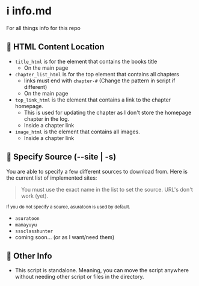 # ℹ️ info.md

For all things info for this repo

## 📌 HTML Content Location

-   `title_html` is for the element that contains the books title
    -   On the main page
-   `chapter_list_html` is for the top element that contains all chapters
    -   links must end with `chapter-#` (Change the pattern in script if different)
    -   On the main page
-   `top_link_html` is the element that contains a link to the chapter homepage.
    -   This is used for updating the chapter as I don't store the homepage chapter in the log.
    -   Inside a chapter link
-   `image_html` is the element that contains all images.
    -   Inside a chapter link

## 💌 Specify Source (--site | -s)

You are able to specify a few different sources to download from. Here is the current list of implemented sites:

> You must use the exact name in the list to set the source. URL's don't work (yet).

<sub> If you do not specify a source, asuratoon is used by default. </sub>

-   `asuratoon`
-   `mamayuyu`
-   `sssclasshunter`
-   coming soon... (or as I want/need them)

## 📝 Other Info

-   This script is standalone. Meaning, you can move the script anywhere without needing other script or files in the directory.
